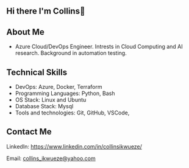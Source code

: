 ## Hi there I'm Collins👋



## About Me
- Azure Cloud/DevOps Engineer. Intrests in Cloud Computing and AI research. Background in automation testing.

## Technical Skills
- DevOps: Azure, Docker, Terraform
- Programming Languages: Python, Bash
- OS Stack: Linux and Ubuntu
- Database Stack: Mysql
- Tools and technologies: Git, GitHub, VSCode, 

## Contact Me
LinkedIn: https://www.linkedin.com/in/collinsikwueze/ 
 
Email: collins_ikwueze@yahoo.com

<!--
**bombidoski/bombidoski** is a ✨ _special_ ✨ repository because its `README.md` (this file) appears on your GitHub profile.

Here are some ideas to get you started:

- 🔭 I’m currently working on Cloud Projects 
- 🌱 I’m currently learning ...
- 👯 I’m looking to collaborate on Cloud and Devops Projects
- 🤔 I’m looking for help with ...
- 💬 Ask me about ...
- 📫 How to reach me: ...
- 😄 Pronouns: ...
- ⚡ Fun fact: I love research and read tech articles in my free time. #Food lover
-->


